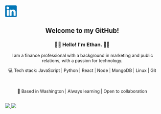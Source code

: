 <p align="center">

<a align="center" href="https://www.linkedin.com/in/ethan-luxton/" target="_blank" rel="noopener noreferrer"><img height="38" src="./images/linkedin.png"></a>&nbsp;&nbsp;

</p>

<h2 align="center">Welcome to my GitHub! 

<h3 align="center">👨‍💻 Hello! I'm Ethan. 👨‍💻</h3>

<p align="center">I am a finance professional with a background in marketing and public relations, with a passion for technology.</p>

<p align="center">💻 Tech stack: JavaScript | Python | React | Node | MongoDB | Linux | Git</p>
</br>
<p align="center">📍 Based in Washington | Always learning | Open to collaboration</p>

</br>

<a display="block" align="center" href="https://github.com/ethan-luxton/github-readme-stats">
<img  src="https://github-readme-stats.vercel.app/api?username=ethan-luxton&show_icons=true&theme=midnight-purple&card_width=800" />
</a>
<a display="block" align="center" href="https://github.com/ethan-luxton/github-readme-stats">
<img  src="https://github-readme-stats.vercel.app/api/top-langs/?username=ethan-luxton&theme=midnight-purple&card_width=800&langs_count=10">

</a>



